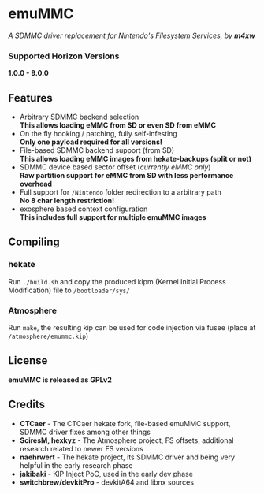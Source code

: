 # emuMMC
*A SDMMC driver replacement for Nintendo's Filesystem Services, by **m4xw***  

### Supported Horizon Versions
**1.0.0 - 9.0.0**

## Features
* Arbitrary SDMMC backend selection  
  **This allows loading eMMC from SD or even SD from eMMC**
* On the fly hooking / patching, fully self-infesting  
  **Only one payload required for all versions!**
* File-based SDMMC backend support (from SD)  
  **This allows loading eMMC images from hekate-backups (split or not)**
* SDMMC device based sector offset (*currently eMMC only*)  
  **Raw partition support for eMMC from SD with less performance overhead**
* Full support for `/Nintendo` folder redirection to a arbitrary path  
  **No 8 char length restriction!**
* exosphere based context configuration  
  **This includes full support for multiple emuMMC images**

## Compiling
### hekate
Run `./build.sh` and copy the produced kipm (Kernel Initial Process Modification) file to `/bootloader/sys/`

### Atmosphere
Run `make`, the resulting kip can be used for code injection via fusee (place at `/atmosphere/emummc.kip`)

## License
**emuMMC is released as GPLv2**

## Credits
* **CTCaer** - The CTCaer hekate fork, file-based emuMMC support, SDMMC driver fixes among other things
* **SciresM, hexkyz** - The Atmosphere project, FS offsets, additional research related to newer FS versions
* **naehrwert** - The hekate project, its SDMMC driver and being very helpful in the early research phase
* **jakibaki** - KIP Inject PoC, used in the early dev phase
* **switchbrew/devkitPro** - devkitA64 and libnx sources
